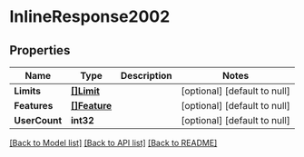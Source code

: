 # InlineResponse2002

## Properties
Name | Type | Description | Notes
------------ | ------------- | ------------- | -------------
**Limits** | [**[]Limit**](Limit.md) |  | [optional] [default to null]
**Features** | [**[]Feature**](Feature.md) |  | [optional] [default to null]
**UserCount** | **int32** |  | [optional] [default to null]

[[Back to Model list]](../README.md#documentation-for-models) [[Back to API list]](../README.md#documentation-for-api-endpoints) [[Back to README]](../README.md)


